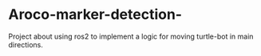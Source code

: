 # Aroco-marker-detection-
Project about using ros2 to implement a logic for moving turtle-bot in main directions.

